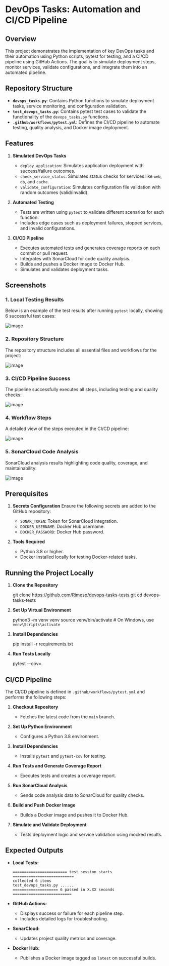 # DevOps Tasks: Automation and CI/CD Pipeline

## Overview
This project demonstrates the implementation of key DevOps tasks and their automation using Python scripts, pytest for testing, and a CI/CD pipeline using GitHub Actions. The goal is to simulate deployment steps, monitor services, validate configurations, and integrate them into an automated pipeline.

## Repository Structure
- **`devops_tasks.py`**: Contains Python functions to simulate deployment tasks, service monitoring, and configuration validation.
- **`test_devops_tasks.py`**: Contains pytest test cases to validate the functionality of the `devops_tasks.py` functions.
- **`.github/workflows/pytest.yml`**: Defines the CI/CD pipeline to automate testing, quality analysis, and Docker image deployment.

## Features
1. **Simulated DevOps Tasks**
   - `deploy_application`: Simulates application deployment with success/failure outcomes.
   - `check_service_status`: Simulates status checks for services like `web`, `db`, and `cache`.
   - `validate_configuration`: Simulates configuration file validation with random outcomes (valid/invalid).

2. **Automated Testing**
   - Tests are written using `pytest` to validate different scenarios for each function.
   - Includes edge cases such as deployment failures, stopped services, and invalid configurations.

3. **CI/CD Pipeline**
   - Executes automated tests and generates coverage reports on each commit or pull request.
   - Integrates with SonarCloud for code quality analysis.
   - Builds and pushes a Docker image to Docker Hub.
   - Simulates and validates deployment tasks.

## Screenshots

### 1. Local Testing Results
Below is an example of the test results after running `pytest` locally, showing 6 successful test cases:

![image](https://github.com/user-attachments/assets/60340454-53d6-4e3b-8356-6d669c49412e)


### 2. Repository Structure
The repository structure includes all essential files and workflows for the project:

![image](https://github.com/user-attachments/assets/e609bdc4-51c5-4f5f-b81a-3859772a1477)

### 3. CI/CD Pipeline Success
The pipeline successfully executes all steps, including testing and quality checks:

![image](https://github.com/user-attachments/assets/41fa9050-3e11-4744-ba71-da4eab9a86e9)


### 4. Workflow Steps
A detailed view of the steps executed in the CI/CD pipeline:

![image](https://github.com/user-attachments/assets/e993aba8-e984-415f-9316-d62019644847)


### 5. SonarCloud Code Analysis
SonarCloud analysis results highlighting code quality, coverage, and maintainability:

![image](https://github.com/user-attachments/assets/953042e7-82b4-4f7b-a20d-3797a0e01213)

## Prerequisites
1. **Secrets Configuration**
   Ensure the following secrets are added to the GitHub repository:
   - `SONAR_TOKEN`: Token for SonarCloud integration.
   - `DOCKER_USERNAME`: Docker Hub username.
   - `DOCKER_PASSWORD`: Docker Hub password.

2. **Tools Required**
   - Python 3.8 or higher.
   - Docker installed locally for testing Docker-related tasks.

## Running the Project Locally

1. **Clone the Repository**
  
   git clone https://github.com/Rimesp/devops-tasks-tests.git
   cd devops-tasks-tests
   

2. **Set Up Virtual Environment**
   
   python3 -m venv venv
   source venv/bin/activate  # On Windows, use `venv\Scripts\activate`

3. **Install Dependencies**
   
   pip install -r requirements.txt
  

4. **Run Tests Locally**
   
   pytest --cov=.
  

## CI/CD Pipeline

The CI/CD pipeline is defined in `.github/workflows/pytest.yml` and performs the following steps:

1. **Checkout Repository**
   - Fetches the latest code from the `main` branch.

2. **Set Up Python Environment**
   - Configures a Python 3.8 environment.

3. **Install Dependencies**
   - Installs `pytest` and `pytest-cov` for testing.

4. **Run Tests and Generate Coverage Report**
   - Executes tests and creates a coverage report.

5. **Run SonarCloud Analysis**
   - Sends code analysis data to SonarCloud for quality checks.

6. **Build and Push Docker Image**
   - Builds a Docker image and pushes it to Docker Hub.

7. **Simulate and Validate Deployment**
   - Tests deployment logic and service validation using mocked results.

## Expected Outputs

- **Local Tests:**
  ```
  ======================== test session starts ===========================
  collected 6 items
  test_devops_tasks.py ......
  ==================== 6 passed in X.XX seconds ==========================
  ```

- **GitHub Actions:**
  - Displays success or failure for each pipeline step.
  - Includes detailed logs for troubleshooting.

- **SonarCloud:**
  - Updates project quality metrics and coverage.

- **Docker Hub:**
  - Publishes a Docker image tagged as `latest` on successful builds.



